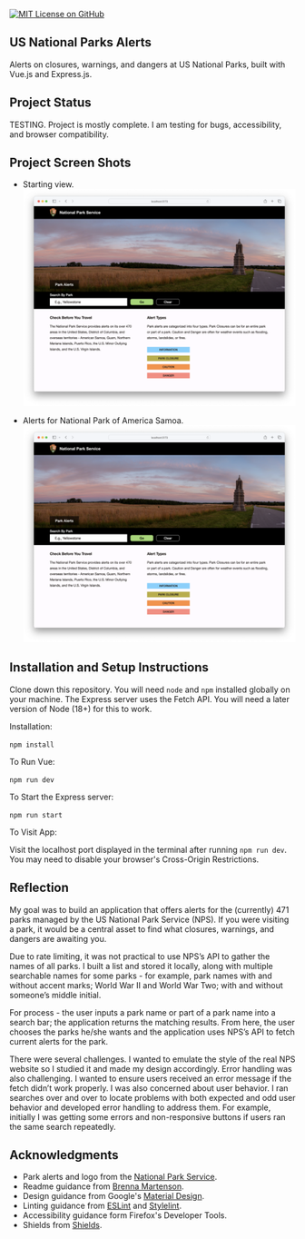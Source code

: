 [![MIT License on GitHub](https://img.shields.io/github/license/seankelliher/us-national-parks-alerts?style=flat-square)](/LICENSE.txt)
## US National Parks Alerts

Alerts on closures, warnings, and dangers at US National Parks, built with Vue.js and Express.js.

## Project Status

TESTING. Project is mostly complete. I am testing for bugs, accessibility, and browser compatibility.

## Project Screen Shots

* Starting view.
![screen shot of project](/screenshots/us-national-parks-alerts-screenshot1.png?s=600)

* Alerts for National Park of America Samoa.
![screen shot of project](/screenshots/us-national-parks-alerts-screenshot1.png?s=600)

## Installation and Setup Instructions

Clone down this repository. You will need `node` and `npm` installed globally on your machine. The Express server uses the Fetch API. You will need a later version of Node (18+) for this to work.

Installation:

`npm install`  

To Run Vue:

`npm run dev`   

To Start the Express server:

`npm run start`  

To Visit App:

Visit the localhost port displayed in the terminal after running `npm run dev`. You may need to disable your browser's Cross-Origin Restrictions.

## Reflection

My goal was to build an application that offers alerts for the (currently) 471 parks managed by the US National Park Service (NPS). If you were visiting a park, it would be a central asset to find what closures, warnings, and dangers are awaiting you.

Due to rate limiting, it was not practical to use NPS’s API to gather the names of all parks. I built a list and stored it locally, along with multiple searchable names for some parks - for example, park names with and without accent marks; World War II and World War Two; with and without someone’s middle initial.

For process - the user inputs a park name or part of a park name into a search bar; the application returns the matching results. From here, the user chooses the parks he/she wants and the application uses NPS’s API to fetch current alerts for the park.

There were several challenges. I wanted to emulate the style of the real NPS website so I studied it and made my design accordingly. Error handling was also challenging. I wanted to ensure users received an error message if the fetch didn’t work properly. I was also concerned about user behavior. I ran searches over and over to locate problems with both expected and odd user behavior and developed error handling to address them. For example, initially I was getting some errors and non-responsive buttons if users ran the same search repeatedly.

## Acknowledgments

* Park alerts and logo from the [National Park Service](https://www.nps.gov/index.htm).
* Readme guidance from [Brenna Martenson](https://gist.github.com/martensonbj/6bf2ec2ed55f5be723415ea73c4557c4).
* Design guidance from Google's [Material Design](https://material.io/design).
* Linting guidance from [ESLint](https://eslint.org) and [Stylelint](https://stylelint.io).
* Accessibility guidance form Firefox's Developer Tools.
* Shields from [Shields](https://shields.io).